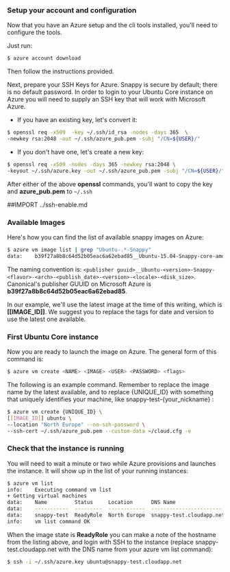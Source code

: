 ### Setup your account and configuration

Now that you have an Azure setup and the cli tools installed, you'll need to configure the tools.

Just run:
```sh
$ azure account download
```
Then follow the instructions provided.

Next, prepare your SSH Keys for Azure. Snappy is secure by default; there is no default password. In order to login to
your Ubuntu Core instance on Azure you will need to supply an SSH key that will work with Microsoft Azure.

 * If you have an existing key, let's convert it:
```sh
$ openssl req -x509  -key ~/.ssh/id_rsa -nodes -days 365  \
-newkey rsa:2048 -out ~/.ssh/azure_pub.pem -subj "/CN=${USER}/"
```

 * If you don't have one, let's create a new key:
```sh
$ openssl req -x509 -nodes -days 365 -newkey rsa:2048 \
-keyout ~/.ssh/azure.key -out ~/.ssh/azure_pub.pem -subj "/CN=${USER}/"
```
After either of the above **openssl** commands, you'll want to copy the key and **azure_pub.pem** to `~/.ssh`

##IMPORT ../ssh-enable.md

### Available Images
Here's how you can find the list of available snappy images on Azure:
```sh
$ azure vm image list | grep "Ubuntu-.*-Snappy"
data:    b39f27a8b8c64d52b05eac6a62ebad85__Ubuntu-15.04-Snappy-core-amd64-edge-201507020801-108-en-us-30GB
```
The naming convention is: `<publisher guuid>__Ubuntu-<version>-Snappy-<flavor>-<arch>-<publish_date>-<version>-<locale>-<disk_size>`.
Canonical's publisher GUUID on Microsoft Azure is **b39f27a8b8c64d52b05eac6a62ebad85**.

In our example, we'll use the latest image at the time of this writing, which is **[[IMAGE_ID]]**.
We suggest you to replace the tags for date and version to use the latest one available.

### First Ubuntu Core instance

Now you are ready to launch the image on Azure. The general form of this command is:
```sh
$ azure vm create <NAME> <IMAGE> <USER> <PASSWORD> <flags>
```
The following is an example command. Remember to replace the image name by the latest available, and to replace {UNIQUE_ID} with something that uniquely identifies your machine, like snappy-test-{your_nickname} :

```sh
$ azure vm create {UNIQUE_ID} \
[[IMAGE_ID]] ubuntu \
--location "North Europe" --no-ssh-password \
--ssh-cert ~/.ssh/azure_pub.pem --custom-data ~/cloud.cfg -e
```

### Check that the instance is running

You will need to wait a minute or two while Azure provisions and launches the instance. It will show up in the list of your running instances:
```sh
$ azure vm list
info:    Executing command vm list
+ Getting virtual machines
data:    Name         Status     Location      DNS Name                  IP Address
data:    -----------  ---------  ------------  ------------------------  ----------
data:    snappy-test  ReadyRole  North Europe  snappy-test.cloudapp.net  <VARIABLE>
info:    vm list command OK
```

When the image state is **ReadyRole** you can make a note of the hostname from the listing above, and login with SSH to the instance (replace snappy-test.cloudapp.net with the DNS name from your azure vm list command):
```sh
$ ssh -i ~/.ssh/azure.key ubuntu@snappy-test.cloudapp.net
```
